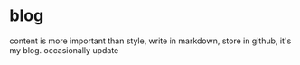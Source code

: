 # blog
content is more important than style, write in markdown, store in github, it's my blog. occasionally update
